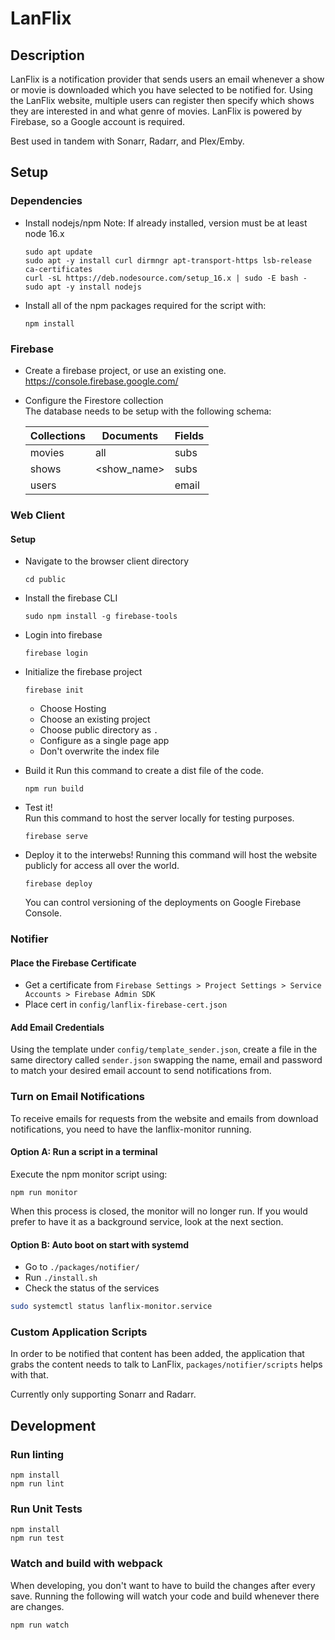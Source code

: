 # LanFlix

## Description

LanFlix is a notification provider that sends users an email whenever a show or movie is downloaded which you have selected to be notified for. Using the LanFlix website, multiple users can register then specify which shows they are interested in and what genre of movies. LanFlix is powered by Firebase, so a Google account is required.

Best used in tandem with Sonarr, Radarr, and Plex/Emby.

## Setup

### Dependencies

- Install nodejs/npm
  Note: If already installed, version must be at least node 16.x
  ```
  sudo apt update
  sudo apt -y install curl dirmngr apt-transport-https lsb-release ca-certificates
  curl -sL https://deb.nodesource.com/setup_16.x | sudo -E bash -
  sudo apt -y install nodejs
  ```
- Install all of the npm packages required for the script with:
  ```
  npm install
  ```

### Firebase

- Create a firebase project, or use an existing one.  
  https://console.firebase.google.com/

- Configure the Firestore collection  
  The database needs to be setup with the following schema:

  | Collections | Documents   | Fields |
  | ----------- | ----------- | ------ |
  | movies      | all         | subs   |
  | shows       | <show_name> | subs   |
  | users       | <name>      | email  |

### Web Client

#### Setup

- Navigate to the browser client directory
  ```
  cd public
  ```
- Install the firebase CLI
  ```
  sudo npm install -g firebase-tools
  ```
- Login into firebase
  ```
  firebase login
  ```
- Initialize the firebase project

  ```
  firebase init
  ```

  - Choose Hosting
  - Choose an existing project
  - Choose public directory as `.`
  - Configure as a single page app
  - Don't overwrite the index file

- Build it
  Run this command to create a dist file of the code.
  ```
  npm run build
  ```
- Test it!  
  Run this command to host the server locally for testing purposes.
  ```
  firebase serve
  ```
- Deploy it to the interwebs!
  Running this command will host the website publicly for access all over the world.
  ```
  firebase deploy
  ```
  You can control versioning of the deployments on Google Firebase Console.

### Notifier

#### Place the Firebase Certificate

- Get a certificate from `Firebase Settings > Project Settings > Service Accounts > Firebase Admin SDK`
- Place cert in `config/lanflix-firebase-cert.json`

#### Add Email Credentials

Using the template under `config/template_sender.json`, create a file in the same directory called `sender.json` swapping the name, email and password to match your desired email account to send notifications from.

### Turn on Email Notifications

To receive emails for requests from the website and emails from download notifications, you need to have the lanflix-monitor running.

#### Option A: Run a script in a terminal

Execute the npm monitor script using:

```
npm run monitor
```

When this process is closed, the monitor will no longer run. If you would prefer to have it as a background service, look at the next section.

#### Option B: Auto boot on start with systemd

- Go to `./packages/notifier/`
- Run `./install.sh`
- Check the status of the services
```bash
sudo systemctl status lanflix-monitor.service
```

### Custom Application Scripts

In order to be notified that content has been added, the application that grabs the content needs to talk to LanFlix, `packages/notifier/scripts` helps with that.

Currently only supporting Sonarr and Radarr.

## Development

### Run linting

```
npm install
npm run lint
```

### Run Unit Tests

```
npm install
npm run test
```

### Watch and build with webpack

When developing, you don't want to have to build the changes after every save. Running the following will watch your code and build whenever there are changes.

```
npm run watch
```

